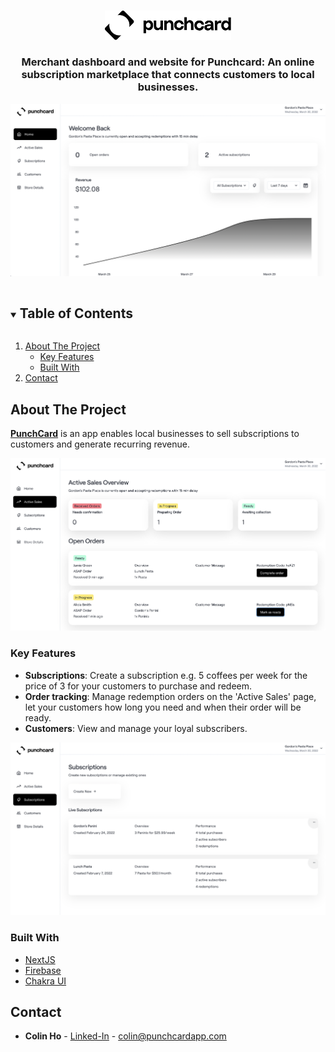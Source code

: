 <!-- PROJECT LOGO -->
<br />
<p align="center">
  <a href="punchcardapp.com">
    <img src="public/images/logo.svg" alt="Logo" width="40%">
  </a>
  <h3 align="center">
    Merchant dashboard and website for Punchcard: An online subscription marketplace that connects customers to local businesses.
  </h3>
</p>

![Product Name Screen Shot][product-screenshot1]

<!-- TABLE OF CONTENTS -->
<details open="open">
  <summary><h2 style="display: inline-block">Table of Contents</h2></summary>
  <ol>
    <li>
      <a href="#about-the-project">About The Project</a>
      <ul>
        <li><a href="#key-features">Key Features</a></li>
        <li><a href="#built-with">Built With</a></li>
      </ul>
    </li>
    <li><a href="#contact">Contact</a></li>
  </ol>
</details>



<!-- ABOUT THE PROJECT -->
## About The Project

**[PunchCard](punchcardapp.com)** is an app enables local businesses to sell subscriptions to customers and generate recurring revenue.

![Product Name Screen Shot][product-screenshot2]

### Key Features
  - **Subscriptions**: Create a subscription e.g. 5 coffees per week for the price of 3 for your customers to purchase and redeem.
  - **Order tracking**: Manage redemption orders on the 'Active Sales' page, let your customers how long you need and when their order will be ready.
  - **Customers**: View and manage your loyal subscribers.

![Product Name Screen Shot][product-screenshot3]

### Built With

* [NextJS](https://nextjs.org/)
* [Firebase](https://firebase.google.com/)
* [Chakra UI](https://chakra-ui.com/)

<!-- CONTACT -->
## Contact

- **Colin Ho** - [Linked-In](https://www.linkedin.com/in/colin-ho99/) - colin@punchcardapp.com

<!-- MARKDOWN LINKS & IMAGES -->
<!-- https://www.markdownguide.org/basic-syntax/#reference-style-links -->
[product-screenshot1]: public/images/PCW1.png
[product-screenshot2]: public/images/PCW2.png
[product-screenshot3]: public/images/PCW3.png
